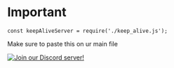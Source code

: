 # Important
```
const keepAliveServer = require('./keep_alive.js');
```
Make sure to paste this on ur main file

[![Join our Discord server!](https://invidget.switchblade.xyz/BgTWqFnEss)](https://discord.gg/BgTWqFnEss)
